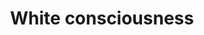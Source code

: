 ---
title: "White consciousness"
slug: "white-consciousness"
definition: >
  Forme politisée et mobilisée de l’identité blanche. Elle suppose la reconnaissance d’un destin collectif, la perception d’une menace statutaire et une volonté d’agir politiquement pour préserver les intérêts du groupe racial blanc.
historicalContext: >
  Théorisée à l’origine pour étudier les mobilisations afro-américaines (Dawson, Miller, Bobo), cette notion a rarement été appliquée au groupe dominant. Jardina en propose une application empirique dans un contexte de diversification raciale, où une partie des Blancs développe une conscience équivalente à celle des minorités.
books:
  - white-identity-politics
---